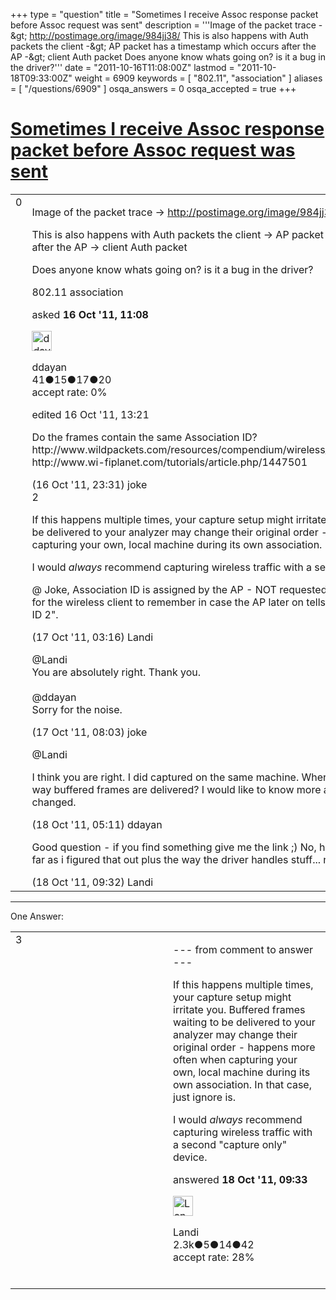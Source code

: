 +++
type = "question"
title = "Sometimes I receive Assoc response packet before Assoc request was sent"
description = '''Image of the packet trace -&amp;gt; http://postimage.org/image/984jj38/ This is also happens with Auth packets the client -&amp;gt; AP packet has a timestamp which occurs after the AP -&amp;gt; client Auth packet Does anyone know whats going on? is it a bug in the driver?'''
date = "2011-10-16T11:08:00Z"
lastmod = "2011-10-18T09:33:00Z"
weight = 6909
keywords = [ "802.11", "association" ]
aliases = [ "/questions/6909" ]
osqa_answers = 0
osqa_accepted = true
+++

<div class="headNormal">

# [Sometimes I receive Assoc response packet before Assoc request was sent](/questions/6909/sometimes-i-receive-assoc-response-packet-before-assoc-request-was-sent)

</div>

<div id="main-body">

<div id="askform">

<table id="question-table" style="width:100%;"><colgroup><col style="width: 50%" /><col style="width: 50%" /></colgroup><tbody><tr class="odd"><td style="width: 30px; vertical-align: top"><div class="vote-buttons"><div id="post-6909-score" class="post-score" title="current number of votes">0</div><div id="favorite-count" class="favorite-count"></div></div></td><td><div id="item-right"><div class="question-body"><p>Image of the packet trace -&gt; <a href="http://postimage.org/image/984jj38/">http://postimage.org/image/984jj38/</a></p><p>This is also happens with Auth packets the client -&gt; AP packet has a timestamp which occurs after the AP -&gt; client Auth packet</p><p>Does anyone know whats going on? is it a bug in the driver?</p></div><div id="question-tags" class="tags-container tags">802.11 association</div><div id="question-controls" class="post-controls"></div><div class="post-update-info-container"><div class="post-update-info post-update-info-user"><p>asked <strong>16 Oct '11, 11:08</strong></p><img src="https://secure.gravatar.com/avatar/5d64d21de6598960bf2db61f1ca705cc?s=32&amp;d=identicon&amp;r=g" class="gravatar" width="32" height="32" alt="ddayan&#39;s gravatar image" /><p>ddayan<br />
<span class="score" title="41 reputation points">41</span><span title="15 badges"><span class="badge1">●</span><span class="badgecount">15</span></span><span title="17 badges"><span class="silver">●</span><span class="badgecount">17</span></span><span title="20 badges"><span class="bronze">●</span><span class="badgecount">20</span></span><br />
<span class="accept_rate" title="Rate of the user&#39;s accepted answers">accept rate:</span> <span title="ddayan has no accepted answers">0%</span></p></div><div class="post-update-info post-update-info-edited"><p>edited 16 Oct '11, 13:21</p></div></div><div id="comments-container-6909" class="comments-container"><span id="6914"></span><div id="comment-6914" class="comment"><div id="post-6914-score" class="comment-score"></div><div class="comment-text"><p>Do the frames contain the same Association ID?<br />
http://www.wildpackets.com/resources/compendium/wireless_lan/wlan_packet_types/printable<br />
http://www.wi-fiplanet.com/tutorials/article.php/1447501</p></div><div id="comment-6914-info" class="comment-info"><span class="comment-age">(16 Oct '11, 23:31)</span> joke</div></div><span id="6915"></span><div id="comment-6915" class="comment"><div id="post-6915-score" class="comment-score">2</div><div class="comment-text"><p>If this happens multiple times, your capture setup might irritate you. Buffered frames waiting to be delivered to your analyzer may change their original order - happens more often when capturing your own, local machine during its own association. In that case, just ignore is.</p><p>I would <em>always</em> recommend capturing wireless traffic with a second "capture only" device.</p><p>@ Joke, Association ID is assigned by the AP - NOT requested by the client. It's just a number for the wireless client to remember in case the AP later on tells e.g. "buffered packets for Assoc ID 2".</p></div><div id="comment-6915-info" class="comment-info"><span class="comment-age">(17 Oct '11, 03:16)</span> Landi</div></div><span id="6929"></span><div id="comment-6929" class="comment"><div id="post-6929-score" class="comment-score"></div><div class="comment-text"><p>@Landi<br />
You are absolutely right. Thank you.<br />
<br />
@ddayan<br />
Sorry for the noise.</p></div><div id="comment-6929-info" class="comment-info"><span class="comment-age">(17 Oct '11, 08:03)</span> joke</div></div><span id="6954"></span><div id="comment-6954" class="comment"><div id="post-6954-score" class="comment-score"></div><div class="comment-text"><p>@Landi</p><p>I think you are right. I did captured on the same machine. Where can i get more info about the way buffered frames are delivered? I would like to know more about why the original order is changed.</p></div><div id="comment-6954-info" class="comment-info"><span class="comment-age">(18 Oct '11, 05:11)</span> ddayan</div></div><span id="6956"></span><div id="comment-6956" class="comment"><div id="post-6956-score" class="comment-score"></div><div class="comment-text"><p>Good question - if you find something give me the link ;) No, honestly - that's stack internals as far as i figured that out plus the way the driver handles stuff... no idea - sorry</p></div><div id="comment-6956-info" class="comment-info"><span class="comment-age">(18 Oct '11, 09:32)</span> Landi</div></div></div><div id="comment-tools-6909" class="comment-tools"></div><div class="clear"></div><div id="comment-6909-form-container" class="comment-form-container"></div><div class="clear"></div></div></td></tr></tbody></table>

------------------------------------------------------------------------

<div class="tabBar">

<span id="sort-top"></span>

<div class="headQuestions">

One Answer:

</div>

</div>

<span id="6958"></span>

<div id="answer-container-6958" class="answer accepted-answer">

<table style="width:100%;"><colgroup><col style="width: 50%" /><col style="width: 50%" /></colgroup><tbody><tr class="odd"><td style="width: 30px; vertical-align: top"><div class="vote-buttons"><div id="post-6958-score" class="post-score" title="current number of votes">3</div></div></td><td><div class="item-right"><div class="answer-body"><p>--- from comment to answer ---</p><p>If this happens multiple times, your capture setup might irritate you. Buffered frames waiting to be delivered to your analyzer may change their original order - happens more often when capturing your own, local machine during its own association. In that case, just ignore is.</p><p>I would <em>always</em> recommend capturing wireless traffic with a second "capture only" device.</p></div><div class="answer-controls post-controls"></div><div class="post-update-info-container"><div class="post-update-info post-update-info-user"><p>answered <strong>18 Oct '11, 09:33</strong></p><img src="https://secure.gravatar.com/avatar/36b41326bff63eb5ad73a0436914e05c?s=32&amp;d=identicon&amp;r=g" class="gravatar" width="32" height="32" alt="Landi&#39;s gravatar image" /><p>Landi<br />
<span class="score" title="2269 reputation points"><span>2.3k</span></span><span title="5 badges"><span class="badge1">●</span><span class="badgecount">5</span></span><span title="14 badges"><span class="silver">●</span><span class="badgecount">14</span></span><span title="42 badges"><span class="bronze">●</span><span class="badgecount">42</span></span><br />
<span class="accept_rate" title="Rate of the user&#39;s accepted answers">accept rate:</span> <span title="Landi has 28 accepted answers">28%</span> </br></br></p></div></div><div id="comments-container-6958" class="comments-container"></div><div id="comment-tools-6958" class="comment-tools"></div><div class="clear"></div><div id="comment-6958-form-container" class="comment-form-container"></div><div class="clear"></div></div></td></tr></tbody></table>

</div>

<div class="paginator-container-left">

</div>

</div>

</div>

